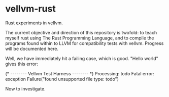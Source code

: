 # vellvm-rust
Rust experiments in vellvm. 

The current objective and direction of this repository is twofold: 
to teach myself rust using The Rust Programming Language, and to compile 
the programs found within to LLVM for compatibility tests with vellvm. 
Progress will be documented here. 

Well, we have immediately hit a failing case, which is good. "Hello world" 
gives this error:

(* -------- Vellvm Test Harness -------- *)
Processing: todo
Fatal error: exception Failure("found unsupported file type: todo")

Now to investigate. 